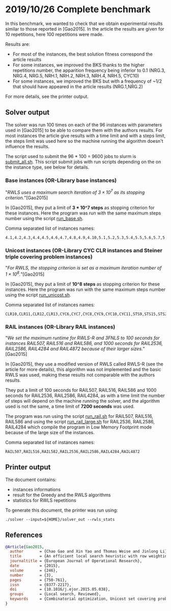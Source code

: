 # 2019/10/26 Complete benchmark

In this benchmark, we wanted to check that we obtain experimental results similar to those reported in [Gao2015]. In the article the results are given for 10 repetitions, here 100 repetitions were made.

Results are:
 - For most of the instances, the best solution fitness correspond the article results
 - For some instances, we improved the BKS thanks to the higher repetitions number, the apparition frequency being inferior to 0.1 (NRG.3, NRG.4, NRG.5, NRH.1, NRH.2, NRH.3, NRH.4, NRH.5, CYC10)
 - For some instances, we improved the BKS but with a frequency of ~1/2 that should have appeared in the article results (NRG.1,NRG.2)

For more details, see the printer output.

## Solver output

The solver was run 100 times on each of the 96 instances with parameters used in [Gao2015] to be able to compare them with the authors results. For most instances the article give results with a time limit and with a steps limit, the steps limit was used here so the machine running the algorithm doesn't influence the results.

The script used to submit the 96 * 100 = 9600 jobs to slurm is [submit_all.sh](scripts/submit_all.sh). This script submit jobs with run scripts depending on the on the instance type, see below for details.

### Base instances (OR-Library base instances)

"*RWLS uses a maximum search iteration of $3 \times{} 10^7$ as its stopping criterion.*"[Gao2015]

In [Gao2015], they put a limit of **3 * 10^7 steps** as stopping criterion for these instances. Here the program was run with the same maximum steps number using the script [run_base.sh](scripts/run_base.sh).

Comma separated list of instances names:
```
4.1,4.2,4.3,4.4,4.5,4.6,4.7,4.8,4.9,4.10,5.1,5.2,5.3,5.4,5.5,5.6,5.7,5.8,5.9,5.10,6.1,6.2,6.3,6.4,6.5,A.1,A.2,A.3,A.4,A.5,B.1,B.2,B.3,B.4,B.5,C.1,C.2,C.3,C.4,C.5,D.1,D.2,D.3,D.4,D.5,E.1,E.2,E.3,E.4,E.5,NRE.1,NRE.2,NRE.3,NRE.4,NRE.5,NRF.1,NRF.2,NRF.3,NRF.4,NRF.5,NRG.1,NRG.2,NRG.3,NRG.4,NRG.5,NRH.1,NRH.2,NRH.3,NRH.4,NRH.5
```

### Unicost instances (OR-Library CYC CLR instances and Steiner triple covering problem instances)

"*For RWLS, the stopping criterion is set as a maximum iteration number of $1 \times{} 10^8$.*"[Gao2015]

In [Gao2015], they put a limit of **10^8 steps** as stopping criterion for these instances. Here the program was run with the same maximum steps number using the script [run_unicost.sh](scripts/run_unicost.sh).

Comma separated list of instances names:
```
CLR10,CLR11,CLR12,CLR13,CYC6,CYC7,CYC8,CYC9,CYC10,CYC11,STS9,STS15,STS27,STS45,STS81,STS135,STS243,STS405,STS729
```

### RAIL instances (OR-Library RAIL instances)

"*We set the maximum runtime for RWLS-R and 3FNLS to 100 seconds for instances RAIL507, RAIL516 and RAIL586, and 1000 seconds for RAIL2536, RAIL2586, RAIL4284 and RAIL4872 because of their larger sizes.*"[Gao2015]

In [Gao2015], they use a modified version of RWLS called RWLS-R (see the article for more details), this algorithm was not implemented and the basic RWLS was used, making these results not comparable with the authors results.

They put a limit of 100 seconds for RAIL507, RAIL516, RAIL586 and 1000 seconds for RAIL2536, RAIL2586, RAIL4284, as with a time limit the number of steps will depend on the machine running the solver, and the algorithm used is not the same, a time limit of **7200 seconds** was used.

The program was run using the script [run_rail.sh](scripts/run_rail.sh) for RAIL507, RAIL516, RAIL586 and using the script [run_rail_large.sh](scripts/run_rail_large.sh) for RAIL2536, RAIL2586, RAIL4284 which compile the program in Low Memory Footprint mode because of the large size of the instances.

Comma separated list of instances names:
```
RAIL507,RAIL516,RAIL582,RAIL2536,RAIL2586,RAIL4284,RAIL4872
```

## Printer output

The document contains:
- instances informations
- result for the Greedy and the RWLS algorithms
- statistics for RWLS repetitions

To generate this document, the printer was run using:
```
./solver --input=${HOME}/solver_out --rwls_stats
```

## References

```BibTeX
@Article{Gao2015,
  author       = {Chao Gao and Xin Yao and Thomas Weise and Jinlong Li},
  title        = {An efficient local search heuristic with row weighting for the unicost set covering problem},
  journaltitle = {European Journal of Operational Research},
  date         = {2015},
  volume       = {246},
  number       = {3},
  pages        = {750-761},
  issn         = {0377-2217},
  doi          = {10.1016/j.ejor.2015.05.038},
  groups       = {Local search, Reviewed},
  keywords     = {Combinatorial optimization, Unicost set covering problem, Row weighting local search},
}
```

